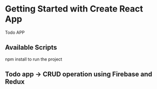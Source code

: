 # Getting Started with Create React App

Todo APP 
## Available Scripts
 
npm install to run the project

## Todo app -> CRUD operation using Firebase and Redux